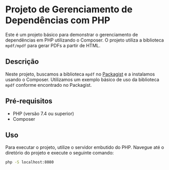 # Projeto de Gerenciamento de Dependências com PHP

Este é um projeto básico para demonstrar o gerenciamento de dependências em PHP utilizando o Composer. O projeto utiliza a biblioteca `mpdf/mpdf` para gerar PDFs a partir de HTML.

## Descrição

Neste projeto, buscamos a biblioteca `mpdf` no [Packagist](https://packagist.org/) e a instalamos usando o Composer. Utilizamos um exemplo básico de uso da biblioteca `mpdf` conforme encontrado no Packagist.

## Pré-requisitos

- PHP (versão 7.4 ou superior)
- Composer

## Uso

Para executar o projeto, utilize o servidor embutido do PHP. Navegue até o diretório do projeto e execute o seguinte comando:

```bash
php -S localhost:8080
